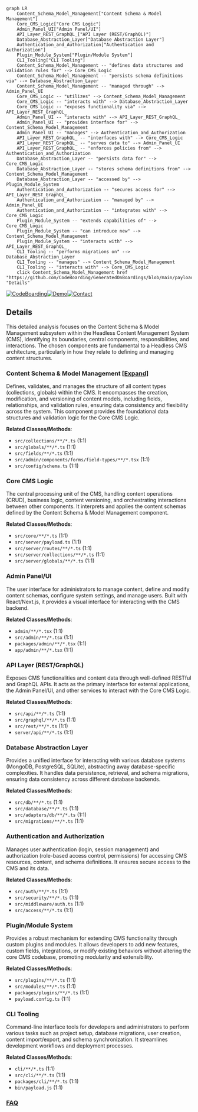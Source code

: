 ```mermaid
graph LR
    Content_Schema_Model_Management["Content Schema & Model Management"]
    Core_CMS_Logic["Core CMS Logic"]
    Admin_Panel_UI["Admin Panel/UI"]
    API_Layer_REST_GraphQL_["API Layer (REST/GraphQL)"]
    Database_Abstraction_Layer["Database Abstraction Layer"]
    Authentication_and_Authorization["Authentication and Authorization"]
    Plugin_Module_System["Plugin/Module System"]
    CLI_Tooling["CLI Tooling"]
    Content_Schema_Model_Management -- "defines data structures and validation rules for" --> Core_CMS_Logic
    Content_Schema_Model_Management -- "persists schema definitions via" --> Database_Abstraction_Layer
    Content_Schema_Model_Management -- "managed through" --> Admin_Panel_UI
    Core_CMS_Logic -- "utilizes" --> Content_Schema_Model_Management
    Core_CMS_Logic -- "interacts with" --> Database_Abstraction_Layer
    Core_CMS_Logic -- "exposes functionality via" --> API_Layer_REST_GraphQL_
    Admin_Panel_UI -- "interacts with" --> API_Layer_REST_GraphQL_
    Admin_Panel_UI -- "provides interface for" --> Content_Schema_Model_Management
    Admin_Panel_UI -- "manages" --> Authentication_and_Authorization
    API_Layer_REST_GraphQL_ -- "interfaces with" --> Core_CMS_Logic
    API_Layer_REST_GraphQL_ -- "serves data to" --> Admin_Panel_UI
    API_Layer_REST_GraphQL_ -- "enforces policies from" --> Authentication_and_Authorization
    Database_Abstraction_Layer -- "persists data for" --> Core_CMS_Logic
    Database_Abstraction_Layer -- "stores schema definitions from" --> Content_Schema_Model_Management
    Database_Abstraction_Layer -- "accessed by" --> Plugin_Module_System
    Authentication_and_Authorization -- "secures access for" --> API_Layer_REST_GraphQL_
    Authentication_and_Authorization -- "managed by" --> Admin_Panel_UI
    Authentication_and_Authorization -- "integrates with" --> Core_CMS_Logic
    Plugin_Module_System -- "extends capabilities of" --> Core_CMS_Logic
    Plugin_Module_System -- "can introduce new" --> Content_Schema_Model_Management
    Plugin_Module_System -- "interacts with" --> API_Layer_REST_GraphQL_
    CLI_Tooling -- "performs migrations on" --> Database_Abstraction_Layer
    CLI_Tooling -- "manages" --> Content_Schema_Model_Management
    CLI_Tooling -- "interacts with" --> Core_CMS_Logic
    click Content_Schema_Model_Management href "https://github.com/CodeBoarding/GeneratedOnBoardings/blob/main/payload/Content_Schema_Model_Management.md" "Details"
```

[![CodeBoarding](https://img.shields.io/badge/Generated%20by-CodeBoarding-9cf?style=flat-square)](https://github.com/CodeBoarding/CodeBoarding)[![Demo](https://img.shields.io/badge/Try%20our-Demo-blue?style=flat-square)](https://www.codeboarding.org/demo)[![Contact](https://img.shields.io/badge/Contact%20us%20-%20contact@codeboarding.org-lightgrey?style=flat-square)](mailto:contact@codeboarding.org)

## Details

This detailed analysis focuses on the Content Schema & Model Management subsystem within the Headless Content Management System (CMS), identifying its boundaries, central components, responsibilities, and interactions. The chosen components are fundamental to a Headless CMS architecture, particularly in how they relate to defining and managing content structures.

### Content Schema & Model Management [[Expand]](./Content_Schema_Model_Management.md)
Defines, validates, and manages the structure of all content types (collections, globals) within the CMS. It encompasses the creation, modification, and versioning of content models, including fields, relationships, and validation rules, ensuring data consistency and flexibility across the system. This component provides the foundational data structures and validation logic for the Core CMS Logic.


**Related Classes/Methods**:

- `src/collections/**/*.ts` (1:1)
- `src/globals/**/*.ts` (1:1)
- `src/fields/**/*.ts` (1:1)
- `src/admin/components/forms/field-types/**/*.tsx` (1:1)
- `src/config/schema.ts` (1:1)


### Core CMS Logic
The central processing unit of the CMS, handling content operations (CRUD), business logic, content versioning, and orchestrating interactions between other components. It interprets and applies the content schemas defined by the Content Schema & Model Management component.


**Related Classes/Methods**:

- `src/core/**/*.ts` (1:1)
- `src/server/payload.ts` (1:1)
- `src/server/routes/**/*.ts` (1:1)
- `src/server/collections/**/*.ts` (1:1)
- `src/server/globals/**/*.ts` (1:1)


### Admin Panel/UI
The user interface for administrators to manage content, define and modify content schemas, configure system settings, and manage users. Built with React/Next.js, it provides a visual interface for interacting with the CMS backend.


**Related Classes/Methods**:

- `admin/**/*.tsx` (1:1)
- `src/admin/**/*.tsx` (1:1)
- `packages/admin/**/*.tsx` (1:1)
- `app/admin/**/*.tsx` (1:1)


### API Layer (REST/GraphQL)
Exposes CMS functionalities and content data through well-defined RESTful and GraphQL APIs. It acts as the primary interface for external applications, the Admin Panel/UI, and other services to interact with the Core CMS Logic.


**Related Classes/Methods**:

- `src/api/**/*.ts` (1:1)
- `src/graphql/**/*.ts` (1:1)
- `src/rest/**/*.ts` (1:1)
- `server/api/**/*.ts` (1:1)


### Database Abstraction Layer
Provides a unified interface for interacting with various database systems (MongoDB, PostgreSQL, SQLite), abstracting away database-specific complexities. It handles data persistence, retrieval, and schema migrations, ensuring data consistency across different database backends.


**Related Classes/Methods**:

- `src/db/**/*.ts` (1:1)
- `src/database/**/*.ts` (1:1)
- `src/adapters/db/**/*.ts` (1:1)
- `src/migrations/**/*.ts` (1:1)


### Authentication and Authorization
Manages user authentication (login, session management) and authorization (role-based access control, permissions) for accessing CMS resources, content, and schema definitions. It ensures secure access to the CMS and its data.


**Related Classes/Methods**:

- `src/auth/**/*.ts` (1:1)
- `src/security/**/*.ts` (1:1)
- `src/middleware/auth.ts` (1:1)
- `src/access/**/*.ts` (1:1)


### Plugin/Module System
Provides a robust mechanism for extending CMS functionality through custom plugins and modules. It allows developers to add new features, custom fields, integrations, or modify existing behaviors without altering the core CMS codebase, promoting modularity and extensibility.


**Related Classes/Methods**:

- `src/plugins/**/*.ts` (1:1)
- `src/modules/**/*.ts` (1:1)
- `packages/plugins/**/*.ts` (1:1)
- `payload.config.ts` (1:1)


### CLI Tooling
Command-line interface tools for developers and administrators to perform various tasks such as project setup, database migrations, user creation, content import/export, and schema synchronization. It streamlines development workflows and deployment processes.


**Related Classes/Methods**:

- `cli/**/*.ts` (1:1)
- `src/cli/**/*.ts` (1:1)
- `packages/cli/**/*.ts` (1:1)
- `bin/payload.js` (1:1)




### [FAQ](https://github.com/CodeBoarding/GeneratedOnBoardings/tree/main?tab=readme-ov-file#faq)